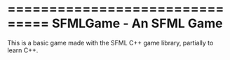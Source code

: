 ===============================
	SFMLGame - An SFML Game
===============================

This is a basic game made with the SFML C++ game library, partially to learn
C++.
